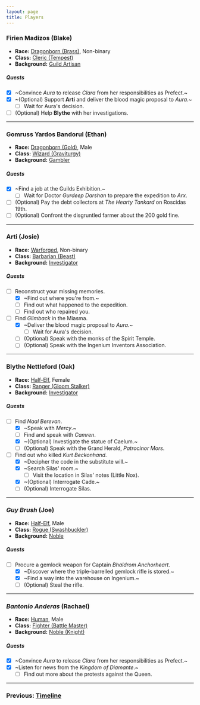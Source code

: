 ```yaml
---
layout: page
title: Players
---
```


### Firien Madizos (Blake)

- **Race:** [Dragonborn (Brass)](https://2014.5e.tools/races.html#dragonborn%20(metallic)_ftd), Non-binary
- **Class:** [Cleric (Tempest)](https://2014.5e.tools/classes.html#cleric_phb,state:sub-tempest-phb=b1)
- **Background:** [Guild Artisan](https://2014.5e.tools/backgrounds.html#guild%20artisan_phb)

##### **Quests**

- [x] ~Convince *Aura* to release *Clara* from her responsibilities as Prefect.~
- [x] ~(Optional) Support **Arti** and deliver the blood magic proposal to *Aura*.~
  - [ ] Wait for Aura's decision.
- [ ] (Optional) Help **Blythe** with her investigations.

---

### Gomruss Yardos Bandorul (Ethan)

- **Race:** [Dragonborn (Gold)](https://2014.5e.tools/races.html#dragonborn%20(metallic)_ftd), Male
- **Class:** [Wizard (Graviturgy)](https://2014.5e.tools/classes.html#wizard_phb,state:sub-graviturgy-egw=b1)
- **Background:** [Gambler](https://2014.5e.tools/backgrounds.html#gambler_ai)

##### **Quests**

- [x] ~Find a job at the Guilds Exhibition.~
  - [ ] Wait for Doctor *Gurdeep Darshan* to prepare the expedition to *Arx*.
- [ ] (Optional) Pay the debt collectors at *The Hearty Tankard* on Roscidas 19th.
- [ ] (Optional) Confront the disgruntled farmer about the 200 gold fine.

---

### Arti (Josie)

- **Race:** [Warforged](https://2014.5e.tools/races.html#warforged_erlw), Non-binary
- **Class:** [Barbarian (Beast)](https://2014.5e.tools/classes.html#barbarian_phb,state:sub-beast-tce=b1)
- **Background:** [Investigator](https://2014.5e.tools/backgrounds.html#investigator_vrgr)

##### **Quests**

- [ ] Reconstruct your missing memories.
  - [x] ~Find out where you're from.~
  - [ ] Find out what happened to the expedition.
  - [ ] Find out who repaired you.
- [ ] Find *Glimback* in the Miasma.
  - [x] ~Deliver the blood magic proposal to *Aura*.~
    - [ ] Wait for Aura's decision.
  - [ ] (Optional) Speak with the monks of the Spirit Temple.
  - [ ] (Optional) Speak with the Ingenium Inventors Association.

---

### Blythe Nettleford (Oak)

- **Race:** [Half-Elf](https://2014.5e.tools/races.html#half-elf_phb), Female
- **Class:** [Ranger (Gloom Stalker)](https://2014.5e.tools/classes.html#ranger_phb,state:sub-gloom-stalker-xge=b1)
- **Background:** [Investigator](https://2014.5e.tools/backgrounds.html#investigator_vrgr)

##### **Quests**

- [ ] Find *Naal Berevan*.
  - [x] ~Speak with *Mercy*.~
  - [ ] Find and speak with *Camren*.
  - [x] ~(Optional) Investigate the statue of Caelum.~
  - [ ] (Optional) Speak with the Grand Herald, *Patrocinor Mors*.
- [ ] Find out who killed *Kurt Beckonhand*.
  - [x] ~Decipher the code in the substitute will.~
  - [x] ~Search Silas' room.~
    - [ ] Visit the location in Silas' notes (Little Nox).
  - [x] ~(Optional) Interrogate Cade.~
  - [ ] (Optional) Interrogate Silas.

---

### *Guy Brush* (Joe)

- **Race:** [Half-Elf](https://2014.5e.tools/races.html#half-elf_phb), Male
- **Class:** [Rogue (Swashbuckler)](https://2014.5e.tools/classes.html#rogue_phb,state:sub-swashbuckler-xge=b1)
- **Background:** [Noble](https://2014.5e.tools/backgrounds.html#noble_phb)

##### **Quests**

- [ ] Procure a gemlock weapon for Captain *Bhaldrom Anchorheart*.
  - [x] ~Discover where the triple-barrelled gemlock rifle is stored.~
  - [x] ~Find a way into the warehouse on Ingenium.~
  - [ ] (Optional) Steal the rifle.

---

### *Bantonio Anderas* (Rachael)

- **Race:** [Human](https://2014.5e.tools/races.html#human_phb), Male
- **Class:** [Fighter (Battle Master)](https://2014.5e.tools/classes.html#fighter_phb,state:sub-battle-master-phb=b1)
- **Background:** [Noble (Knight)](https://2014.5e.tools/backgrounds.html#variant%20noble%20(knight)_phb)

##### **Quests**

- [x] ~Convince *Aura* to release *Clara* from her responsibilities as Prefect.~
- [x] ~Listen for news from the *Kingdom of Diamante*.~
  - [ ] Find out more about the protests against the Queen.

---

### **Previous: [Timeline](timeline.md)**

